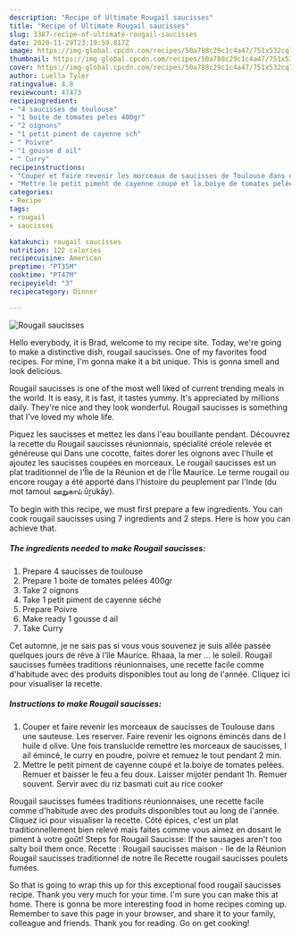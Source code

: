 ```yaml
---
description: "Recipe of Ultimate Rougail saucisses"
title: "Recipe of Ultimate Rougail saucisses"
slug: 3387-recipe-of-ultimate-rougail-saucisses
date: 2020-11-29T23:19:59.817Z
image: https://img-global.cpcdn.com/recipes/50a788c29c1c4a47/751x532cq70/rougail-saucisses-photo-principale-de-la-recette.jpg
thumbnail: https://img-global.cpcdn.com/recipes/50a788c29c1c4a47/751x532cq70/rougail-saucisses-photo-principale-de-la-recette.jpg
cover: https://img-global.cpcdn.com/recipes/50a788c29c1c4a47/751x532cq70/rougail-saucisses-photo-principale-de-la-recette.jpg
author: Luella Tyler
ratingvalue: 4.8
reviewcount: 47473
recipeingredient:
- "4 saucisses de toulouse"
- "1 boite de tomates peles 400gr"
- "2 oignons"
- "1 petit piment de cayenne sch"
- " Poivre"
- "1 gousse d ail"
- " Curry"
recipeinstructions:
- "Couper et faire revenir les morceaux de saucisses de Toulouse dans une sauteuse. Les reserver. Faire revenir les oignons émincés dans de l huile d olive. Une fois translucide remettre les morceaux de saucisses, l ail émincé, le curry en poudre, poivre et remuez le tout pendant 2 min."
- "Mettre le petit piment de cayenne coupé et la.boiye de tomates pelées. Remuer et baisser le feu a feu doux. Laisser mijoter pendant 1h. Remuer souvent. Servir avec du riz basmati cuit au rice cooker"
categories:
- Recipe
tags:
- rougail
- saucisses

katakunci: rougail saucisses 
nutrition: 122 calories
recipecuisine: American
preptime: "PT35M"
cooktime: "PT47M"
recipeyield: "3"
recipecategory: Dinner

---
```



![Rougail saucisses](https://img-global.cpcdn.com/recipes/50a788c29c1c4a47/751x532cq70/rougail-saucisses-photo-principale-de-la-recette.jpg)

Hello everybody, it is Brad, welcome to my recipe site. Today, we're going to make a distinctive dish, rougail saucisses. One of my favorites food recipes. For mine, I'm gonna make it a bit unique. This is gonna smell and look delicious.

Rougail saucisses is one of the most well liked of current trending meals in the world. It is easy, it is fast, it tastes yummy. It's appreciated by millions daily. They're nice and they look wonderful. Rougail saucisses is something that I've loved my whole life.

Piquez les saucisses et mettez les dans l&#39;eau bouillante pendant. Découvrez la recette du Rougail saucisses réunionnais, spécialité créole relevée et généreuse qui Dans une cocotte, faites dorer les oignons avec l&#39;huile et ajoutez les saucisses coupées en morceaux. Le rougail saucisses est un plat traditionnel de l&#39;Île de la Réunion et de l&#39;Île Maurice. Le terme rougail ou encore rougay a été apporté dans l&#39;histoire du peuplement par l&#39;Inde (du mot tamoul ஊறுகாய் ūṟukāy).


To begin with this recipe, we must first prepare a few ingredients. You can cook rougail saucisses using 7 ingredients and 2 steps. Here is how you can achieve that.

<!--inarticleads1-->

##### The ingredients needed to make Rougail saucisses:

1. Prepare 4 saucisses de toulouse
1. Prepare 1 boite de tomates pelées 400gr
1. Take 2 oignons
1. Take 1 petit piment de cayenne séché
1. Prepare  Poivre
1. Make ready 1 gousse d ail
1. Take  Curry


Cet automne, je ne sais pas si vous vous souvenez je suis allée passée quelques jours de rêve à l&#39;île Maurice. Rhaaa, la mer … le soleil. Rougail saucisses fumées traditions réunionnaises, une recette facile comme d&#39;habitude avec des produits disponibles tout au long de l&#39;année. Cliquez ici pour visualiser la recette. 

<!--inarticleads2-->

##### Instructions to make Rougail saucisses:

1. Couper et faire revenir les morceaux de saucisses de Toulouse dans une sauteuse. Les reserver. Faire revenir les oignons émincés dans de l huile d olive. Une fois translucide remettre les morceaux de saucisses, l ail émincé, le curry en poudre, poivre et remuez le tout pendant 2 min.
1. Mettre le petit piment de cayenne coupé et la.boiye de tomates pelées. Remuer et baisser le feu a feu doux. Laisser mijoter pendant 1h. Remuer souvent. Servir avec du riz basmati cuit au rice cooker


Rougail saucisses fumées traditions réunionnaises, une recette facile comme d&#39;habitude avec des produits disponibles tout au long de l&#39;année. Cliquez ici pour visualiser la recette. Côté épices, c&#39;est un plat traditionnellement bien relevé mais faites comme vous aimez en dosant le piment à votre goût! Steps for Rougail Saucisse: If the sausages aren&#39;t too salty boil them once. Recette : Rougail saucisses maison - Ile de la Réunion Rougail saucisses traditionnel de notre île Recette rougail saucisses poulets fumées. 

So that is going to wrap this up for this exceptional food rougail saucisses recipe. Thank you very much for your time. I'm sure you can make this at home. There is gonna be more interesting food in home recipes coming up. Remember to save this page in your browser, and share it to your family, colleague and friends. Thank you for reading. Go on get cooking!
